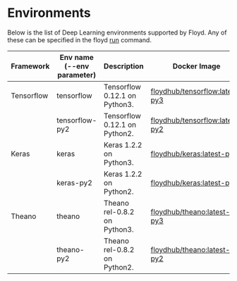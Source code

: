 # Environments

Below is the list of Deep Learning environments supported by Floyd. Any of 
these can be specified in the floyd [run](../commands/run.md) command.


| Framework | Env name (--env parameter)  |  Description              | Docker Image |
| --------- | ------------------ | ------------------------ |-------------|
| Tensorflow | tensorflow  | Tensorflow 0.12.1 on Python3. | [floydhub/tensorflow:latest-py3](https://hub.docker.com/r/floydhub/tensorflow/) | 
| | tensorflow-py2  | Tensorflow 0.12.1 on Python2. | [floydhub/tensorflow:latest-py2](https://hub.docker.com/r/floydhub/tensorflow/) | 
| Keras | keras  | Keras 1.2.2 on Python3. | [floydhub/keras:latest-py3](https://hub.docker.com/r/floydhub/keras/) | 
| | keras-py2  | Keras 1.2.2 on Python2. | [floydhub/keras:latest-py2](https://hub.docker.com/r/floydhub/keras/) | 
| Theano | theano  | Theano rel-0.8.2 on Python3. | [floydhub/theano:latest-py3](https://hub.docker.com/r/floydhub/theano/) | 
| | theano-py2  | Theano rel-0.8.2 on Python2. | [floydhub/theano:latest-py2](https://hub.docker.com/r/floydhub/theano/) | 
